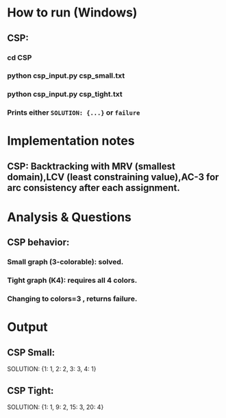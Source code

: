 # How to run (Windows)
## CSP:
  ### cd CSP
  ### python csp_input.py csp_small.txt
  ### python csp_input.py csp_tight.txt
  ### Prints either `SOLUTION: {...}` or `failure`

# Implementation notes 
## CSP: Backtracking with MRV (smallest domain),LCV (least constraining value),AC-3 for arc consistency after each assignment.

# Analysis & Questions
## CSP behavior:
### Small graph (3-colorable): solved.
### Tight graph (K4): requires all 4 colors.
### Changing to colors=3 , returns failure.

# Output
## CSP Small:
SOLUTION: {1: 1, 2: 2, 3: 3, 4: 1}

## CSP Tight:
SOLUTION: {1: 1, 9: 2, 15: 3, 20: 4}
  
